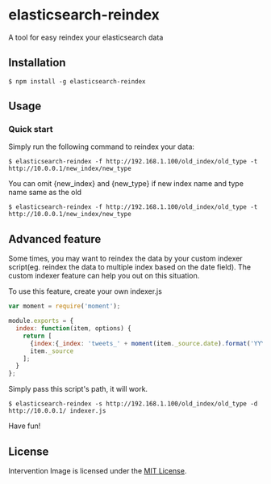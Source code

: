 elasticsearch-reindex
=====================

A tool for easy reindex your elasticsearch data

Installation
-----------

```
$ npm install -g elasticsearch-reindex
```

Usage
-------

### Quick start
Simply run the following command to reindex your data:
```
$ elasticsearch-reindex -f http://192.168.1.100/old_index/old_type -t http://10.0.0.1/new_index/new_type
```

You can omit {new_index} and {new_type} if new index name and type name same as the old
```
$ elasticsearch-reindex -f http://192.168.1.100/old_index/old_type -t http://10.0.0.1/new_index/new_type
```

Advanced feature
----------------

Some times, you may want to reindex the data by your custom indexer script(eg. reindex the data to multiple index based on the date field). The custom indexer feature can help you out on this situation.

To use this feature, create your own indexer.js
```js
var moment = require('moment');

module.exports = {
  index: function(item, options) {
    return [
      {index:{_index: 'tweets_' + moment(item._source.date).format('YYYYMM'), _type:options.type || item._type, _id: item._id}},
      item._source
    ];
  }
};
```

Simply pass this script's path, it will work.
```
$ elasticsearch-reindex -s http://192.168.1.100/old_index/old_type -d http://10.0.0.1/ indexer.js
```

Have fun!

## License

Intervention Image is licensed under the [MIT License](http://opensource.org/licenses/MIT).
